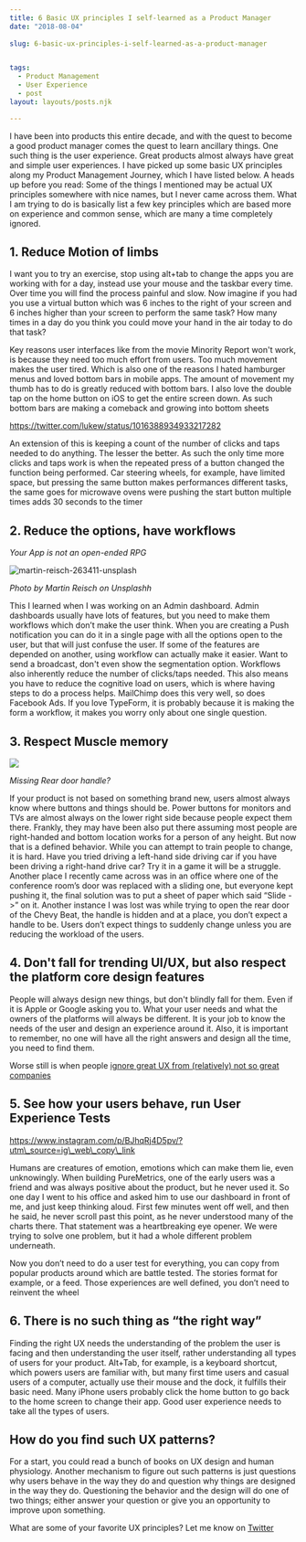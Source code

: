 ```yaml
---
title: 6 Basic UX principles I self-learned as a Product Manager
date: "2018-08-04"
 
slug: 6-basic-ux-principles-i-self-learned-as-a-product-manager


tags: 
  - Product Management 
  - User Experience 
  - post
layout: layouts/posts.njk

---
```


I have been into products this entire decade, and with the quest to become a good product manager comes the quest to learn ancillary things. One such thing is the user experience. Great products almost always have great and simple user experiences. I have picked up some basic UX principles along my Product Management Journey, which I have listed below. A heads up before you read: Some of the things I mentioned may be actual UX principles somewhere with nice names, but I never came across them. What I am trying to do is basically list a few key principles which are based more on experience and common sense, which are many a time completely ignored.

## 1\. Reduce Motion of limbs

I want you to try an exercise, stop using alt+tab to change the apps you are working with for a day, instead use your mouse and the taskbar every time. Over time you will find the process painful and slow. Now imagine if you had you use a virtual button which was 6 inches to the right of your screen and 6 inches higher than your screen to perform the same task? How many times in a day do you think you could move your hand in the air today to do that task?

Key reasons user interfaces like from the movie Minority Report won't work, is because they need too much effort from users. Too much movement makes the user tired. Which is also one of the reasons I hated hamburger menus and loved bottom bars in mobile apps. The amount of movement my thumb has to do is greatly reduced with bottom bars. I also love the double tap on the home button on iOS to get the entire screen down. As such bottom bars are making a comeback and growing into bottom sheets

https://twitter.com/lukew/status/1016388934933217282

An extension of this is keeping a count of the number of clicks and taps needed to do anything. The lesser the better. As such the only time more clicks and taps work is when the repeated press of a button changed the function being performed. Car steering wheels, for example, have limited space, but pressing the same button makes performances different tasks, the same goes for microwave ovens were pushing the start button multiple times adds 30 seconds to the timer

## 2\. Reduce the options, have workflows

_Your App is not an open-ended RPG_

![martin-reisch-263411-unsplash]({{site.url}}/assets/martin-reisch-263411-unsplash.jpg)

_Photo by Martin Reisch on Unsplashh_

This I learned when I was working on an Admin dashboard. Admin dashboards usually have lots of features, but you need to make them workflows which don’t make the user think. When you are creating a Push notification you can do it in a single page with all the options open to the user, but that will just confuse the user. If some of the features are depended on another, using workflow can actually make it easier. Want to send a broadcast, don't even show the segmentation option. Workflows also inherently reduce the number of clicks/taps needed. This also means you have to reduce the cognitive load on users, which is where having steps to do a process helps. MailChimp does this very well, so does Facebook Ads. If you love TypeForm, it is probably because it is making the form a workflow, it makes you worry only about one single question.

## 3\. Respect Muscle memory

![]({{site.url}}/assets/chevy-beat.png)

_Missing Rear door handle?_

If your product is not based on something brand new, users almost always know where buttons and things should be. Power buttons for monitors and TVs are almost always on the lower right side because people expect them there. Frankly, they may have been also put there assuming most people are right-handed and bottom location works for a person of any height. But now that is a defined behavior. While you can attempt to train people to change, it is hard. Have you tried driving a left-hand side driving car if you have been driving a right-hand drive car? Try it in a game it will be a struggle. Another place I recently came across was in an office where one of the conference room’s door was replaced with a sliding one, but everyone kept pushing it, the final solution was to put a sheet of paper which said “Slide ->” on it. Another instance I was lost was while trying to open the rear door of the Chevy Beat, the handle is hidden and at a place, you don’t expect a handle to be. Users don’t expect things to suddenly change unless you are reducing the workload of the users.

## 4\. Don't fall for trending UI/UX, but also respect the platform core design features

People will always design new things, but don't blindly fall for them. Even if it is Apple or Google asking you to. What your user needs and what the owners of the platforms will always be different. It is your job to know the needs of the user and design an experience around it. Also, it is important to remember, no one will have all the right answers and design all the time, you need to find them.

Worse still is when people [ignore great UX from (relatively) not so great companies](https://www.theverge.com/2017/9/15/16300402/iphone-x-webos-palm-pre-cards-gestures-nostalgia)

## 5\. See how your users behave, run User Experience Tests

https://www.instagram.com/p/BJhqRj4D5pv/?utm\_source=ig\_web\_copy\_link

Humans are creatures of emotion, emotions which can make them lie, even unknowingly. When building PureMetrics, one of the early users was a friend and was always positive about the product, but he never used it. So one day I went to his office and asked him to use our dashboard in front of me, and just keep thinking aloud. First few minutes went off well, and then he said, he never scroll past this point, as he never understood many of the charts there. That statement was a heartbreaking eye opener. We were trying to solve one problem, but it had a whole different problem underneath.

Now you don’t need to do a user test for everything, you can copy from popular products around which are battle tested. The stories format for example, or a feed. Those experiences are well defined, you don’t need to reinvent the wheel

## 6\. There is no such thing as “the right way”

Finding the right UX needs the understanding of the problem the user is facing and then understanding the user itself, rather understanding all types of users for your product. Alt+Tab, for example, is a keyboard shortcut, which powers users are familiar with, but many first time users and casual users of a computer, actually use their mouse and the dock, it fulfills their basic need. Many iPhone users probably click the home button to go back to the home screen to change their app. Good user experience needs to take all the types of users.

## How do you find such UX patterns?

For a start, you could read a bunch of books on UX design and human physiology. Another mechanism to figure out such patterns is just questions why users behave in the way they do and question why things are designed in the way they do. Questioning the behavior and the design will do one of two things; either answer your question or give you an opportunity to improve upon something.

What are some of your favorite UX principles? Let me know on [Twitter](https://twitter.com/ravivyas84)
